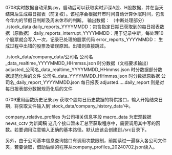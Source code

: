 0708实时数据自动采集.py，启动后可以获取实时沪深A股、H股数据，并在当天结束后生成每日报表（前复权）。该程序会根据开市时间自动计算休眠时间，包含今年内的节假日判断及周末休市的判断。
输出数据：
（中断处理部分）
./stock_data
daily_reports_YYYYMMDD：包含指定日期已获取到的每日报表数据（原数据）
daily_reports_interrupt_YYYYMMDD：用于记录中断，每处理10个股票就会写入一次，记录已处理的股票代码
error_reports_YYYYMMDD： 生成过程中出错的股票及错误原因。出错则直接跳过。

./stock_data/company_data/公司名
公司名_data_realtime_YYYYMMDD_HHmmss.json 时分数据（文档要求输出）
adjusted_公司名_data_realtime_YYYYMMDD_HHmmss.json 时分数据部分数据规范化后的文件
公司名_data_YYYYMMDD_HHmmss.json 时分数据原数据
公司名_daily_report_YYYYMMDD.json 每日报表
adjusted.....daily_report 则是对每日报表部分数据规范化后的文件

0709重用函数历史记录.py 获取个股每日历史数据的特供接口，输入开始结束日期，将获取文件输入到'stock_data/company_history_data'中。


company_relative_profiles 为公司相关信息字段
macro_data 为宏观数据
news_cctv 为新闻稿
这几个接口暂未汇总至获取程序中，需要调用其中写的函数。若要调用注意输入正确的基本路径。默认应该会创建到./src目录下。

另外，由于公司基本信息查询接口有调用次数限制，前期读过一遍存入各公司文件夹，若要读取，借助后续的程序从company_profiles_20240702.json读入。